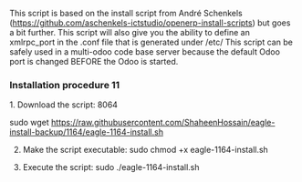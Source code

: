 This script is based on the install script from André Schenkels (https://github.com/aschenkels-ictstudio/openerp-install-scripts)
but goes a bit further. This script will also give you the ability to define an xmlrpc_port in the .conf file that is generated under /etc/
This script can be safely used in a multi-odoo code base server because the default Odoo port is changed BEFORE the Odoo is started.

<h3>Installation procedure 11</h3>
1. Download the script: 8064

sudo wget https://raw.githubusercontent.com/ShaheenHossain/eagle-install-backup/1164/eagle-1164-install.sh

2. Make the script executable:
sudo chmod +x eagle-1164-install.sh

3. Execute the script:
sudo ./eagle-1164-install.sh
```
